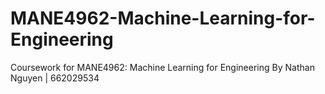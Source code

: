 # MANE4962-Machine-Learning-for-Engineering
Coursework for MANE4962: Machine Learning for Engineering
By Nathan Nguyen | 662029534
